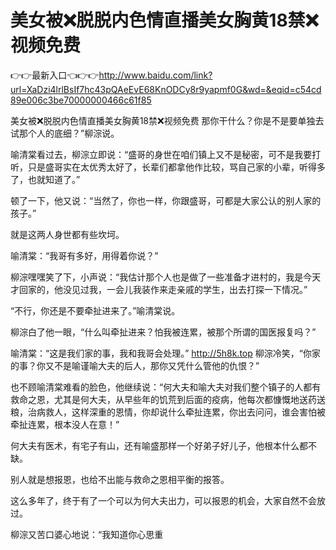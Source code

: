 # 美女被❌脱脱内色情直播美女胸黄18禁❌视频免费

👉👉最新入口👈👉👉http://www.baidu.com/link?url=XaDzi4lrlBsIf7hc43pQAeEvE68KnODCy8r9yapmf0G&wd=&eqid=c54cd89e006c3be70000000466c61f85

美女被❌脱脱内色情直播美女胸黄18禁❌视频免费
那你干什么？你是不是要单独去试那个人的底细？”柳淙说。

喻清棠看过去，柳淙立即说：“盛哥的身世在咱们镇上又不是秘密，可不是我要打听，只是盛哥实在太优秀太好了，长辈们都拿他作比较，骂自己家的小辈，听得多了，也就知道了。”

顿了一下，他又说：“当然了，你也一样，你跟盛哥，可都是大家公认的别人家的孩子。”

就是这两人身世都有些坎坷。

喻清棠：“我哥有多好，用得着你说？”

柳淙嘿嘿笑了下，小声说：“我估计那个人也是做了一些准备才进村的，我是今天才回家的，他没见过我，一会儿我装作来走亲戚的学生，出去打探一下情况。”

“不行，你还是不要牵扯进来了。”喻清棠说。

柳淙白了他一眼，“什么叫牵扯进来？怕我被连累，被那个所谓的国医报复吗？”

喻清棠：“这是我们家的事，我和我哥会处理。”
http://5h8k.top
柳淙冷笑，“你家的事？你又不是喻谨喻大夫的后人，那你又凭什么管他的仇恨？”

也不顾喻清棠难看的脸色，他继续说：“何大夫和喻大夫对我们整个镇子的人都有救命之恩，尤其是何大夫，从早些年的饥荒到后面的疫病，他每次都慷慨地送药送粮，治病救人，这样深重的恩情，你却说什么牵扯连累，你出去问问，谁会害怕被牵扯连累，根本没人在意！”

何大夫有医术，有宅子有山，还有喻盛那样一个好弟子好儿子，他根本什么都不缺。

别人就是想报恩，也给不出能与救命之恩相平衡的报答。

这么多年了，终于有了一个可以为何大夫出力，可以报恩的机会，大家自然不会放过。

柳淙又苦口婆心地说：“我知道你心思重
